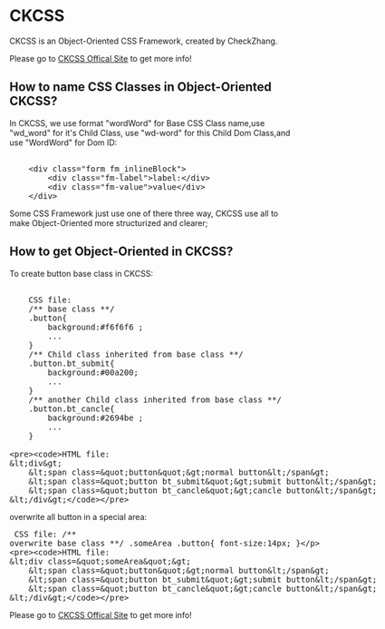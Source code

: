 
<div class="section">
        <h1>CKCSS</h1>
        <p>CKCSS is an Object-Oriented CSS Framework, created by CheckZhang. </p>
		Please go to <a href="http://www.flashpretty.com/check/ckcss/doc/index.html">CKCSS Offical Site</a> to get more info!
    </div>

<div class="section">
        <h2>How to name CSS Classes in Object-Oriented CKCSS?</h2>
        <p>
            <p>
                In CKCSS,  we use format "wordWord" for Base CSS Class name,use "wd_word" for it's Child Class, use "wd-word" for this Child Dom Class,and use "WordWord" for Dom ID:<br/>
                <!--<div class="form fm_inlineBlock" id="FormExample">
                    <div class="fm-label">label:</div>
                    <div class="fm-value">value</div>
                </div>-->
<xmp class="xmp_ckcss">
    <div class="form fm_inlineBlock">
        <div class="fm-label">label:</div>
        <div class="fm-value">value</div>
    </div>
</xmp>
                 Some CSS Framework just use one of there three way, CKCSS use all to make Object-Oriented more structurized and clearer;
            </p>
        </p>
    </div>
    
<div class="section">
        <h2>How to get Object-Oriented in CKCSS?</h2>
        <p>
        To create button base class in CKCSS: 
<xmp>
    CSS file:
    /** base class **/
    .button{
        background:#f6f6f6 ;
        ...
    }
    /** Child class inherited from base class **/
    .button.bt_submit{
        background:#00a200;
        ...
    }
    /** another Child class inherited from base class **/
    .button.bt_cancle{
        background:#2694be ;
        ...
    }

    HTML file:
    <div>
        <span class="button">normal button</span>
        <span class="button bt_submit">submit button</span>
        <span class="button bt_cancle">cancle button</span>
    </div>
</xmp>

overwrite all button in a special area:<br/>
<xmp>
    CSS file:
    /** overwrite base class **/
    .someArea .button{
        font-size:14px;
    }

    HTML file:
    <div class="someArea">
        <span class="button">normal button</span>
        <span class="button bt_submit">submit button</span>
        <span class="button bt_cancle">cancle button</span>
    </div>
</xmp>

Please go to <a href="http://www.flashpretty.com/check/ckcss/doc/index.html">CKCSS Offical Site</a> to get more info!